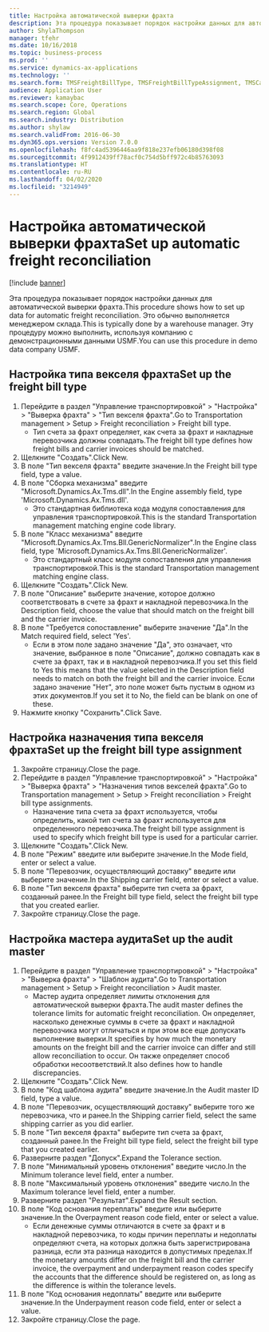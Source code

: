 ```yaml
---
title: Настройка автоматической выверки фрахта
description: Эта процедура показывает порядок настройки данных для автоматической выверки фрахта.
author: ShylaThompson
manager: tfehr
ms.date: 10/16/2018
ms.topic: business-process
ms.prod: ''
ms.service: dynamics-ax-applications
ms.technology: ''
ms.search.form: TMSFreightBillType, TMSFreightBillTypeAssignment, TMSCarrierCodeLookup, DefaultDashboard, TMSAuditMaster
audience: Application User
ms.reviewer: kamaybac
ms.search.scope: Core, Operations
ms.search.region: Global
ms.search.industry: Distribution
ms.author: shylaw
ms.search.validFrom: 2016-06-30
ms.dyn365.ops.version: Version 7.0.0
ms.openlocfilehash: f8fc4ad5396446aa9f818e237efb06180d398f08
ms.sourcegitcommit: 4f9912439ff78acf0c754d5bff972c4b85763093
ms.translationtype: HT
ms.contentlocale: ru-RU
ms.lasthandoff: 04/02/2020
ms.locfileid: "3214949"
---
```

# <a name="set-up-automatic-freight-reconciliation"></a><span data-ttu-id="231b5-103">Настройка автоматической выверки фрахта</span><span class="sxs-lookup"><span data-stu-id="231b5-103">Set up automatic freight reconciliation</span></span>

[!include [banner](../../includes/banner.md)]

<span data-ttu-id="231b5-104">Эта процедура показывает порядок настройки данных для автоматической выверки фрахта.</span><span class="sxs-lookup"><span data-stu-id="231b5-104">This procedure shows how to set up data for automatic freight reconciliation.</span></span> <span data-ttu-id="231b5-105">Это обычно выполняется менеджером склада.</span><span class="sxs-lookup"><span data-stu-id="231b5-105">This is typically done by a warehouse manager.</span></span> <span data-ttu-id="231b5-106">Эту процедуру можно выполнить, используя компанию с демонстрационными данными USMF.</span><span class="sxs-lookup"><span data-stu-id="231b5-106">You can use this procedure in demo data company USMF.</span></span>


## <a name="set-up-the-freight-bill-type"></a><span data-ttu-id="231b5-107">Настройка типа векселя фрахта</span><span class="sxs-lookup"><span data-stu-id="231b5-107">Set up the freight bill type</span></span>
1. <span data-ttu-id="231b5-108">Перейдите в раздел "Управление транспортировкой" > "Настройка" > "Выверка фрахта" > "Тип векселя фрахта".</span><span class="sxs-lookup"><span data-stu-id="231b5-108">Go to Transportation management > Setup > Freight reconciliation > Freight bill type.</span></span>
    * <span data-ttu-id="231b5-109">Тип счета за фрахт определяет, как счета за фрахт и накладные перевозчика должны совпадать.</span><span class="sxs-lookup"><span data-stu-id="231b5-109">The freight bill type defines how freight bills and carrier invoices  should be matched.</span></span>  
2. <span data-ttu-id="231b5-110">Щелкните "Создать".</span><span class="sxs-lookup"><span data-stu-id="231b5-110">Click New.</span></span>
3. <span data-ttu-id="231b5-111">В поле "Тип векселя фрахта" введите значение.</span><span class="sxs-lookup"><span data-stu-id="231b5-111">In the Freight bill type field, type a value.</span></span>
4. <span data-ttu-id="231b5-112">В поле "Сборка механизма" введите "Microsoft.Dynamics.Ax.Tms.dll".</span><span class="sxs-lookup"><span data-stu-id="231b5-112">In the Engine assembly field, type 'Microsoft.Dynamics.Ax.Tms.dll'.</span></span>
    * <span data-ttu-id="231b5-113">Это стандартная библиотека кода модуля сопоставления для управления транспортировкой.</span><span class="sxs-lookup"><span data-stu-id="231b5-113">This is the standard Transportation management matching engine code library.</span></span>  
5. <span data-ttu-id="231b5-114">В поле "Класс механизма" введите "Microsoft.Dynamics.Ax.Tms.Bll.GenericNormalizer".</span><span class="sxs-lookup"><span data-stu-id="231b5-114">In the Engine class field, type 'Microsoft.Dynamics.Ax.Tms.Bll.GenericNormalizer'.</span></span>
    * <span data-ttu-id="231b5-115">Это стандартный класс модуля сопоставления для управления транспортировкой.</span><span class="sxs-lookup"><span data-stu-id="231b5-115">This is the standard Transportation management matching engine class.</span></span>  
6. <span data-ttu-id="231b5-116">Щелкните "Создать".</span><span class="sxs-lookup"><span data-stu-id="231b5-116">Click New.</span></span>
7. <span data-ttu-id="231b5-117">В поле "Описание" выберите значение, которое должно соответствовать в счете за фрахт и накладной перевозчика.</span><span class="sxs-lookup"><span data-stu-id="231b5-117">In the Description field, choose the value that should match on the freight bill and the carrier invoice.</span></span>  
8. <span data-ttu-id="231b5-118">В поле "Требуется сопоставление" выберите значение "Да".</span><span class="sxs-lookup"><span data-stu-id="231b5-118">In the Match required field, select 'Yes'.</span></span>
    * <span data-ttu-id="231b5-119">Если в этом поле задано значение "Да", это означает, что значение, выбранное в поле "Описание", должно совпадать как в счете за фрахт, так и в накладной перевозчика.</span><span class="sxs-lookup"><span data-stu-id="231b5-119">If you set this field to Yes this means that the value selected in the Description field needs to match on both the freight bill and the carrier invoice.</span></span> <span data-ttu-id="231b5-120">Если задано значение "Нет", это поле может быть пустым в одном из этих документов.</span><span class="sxs-lookup"><span data-stu-id="231b5-120">If you set it to No, the field can be blank on one of these.</span></span>  
9. <span data-ttu-id="231b5-121">Нажмите кнопку "Сохранить".</span><span class="sxs-lookup"><span data-stu-id="231b5-121">Click Save.</span></span>

## <a name="set-up-the-freight-bill-type-assignment"></a><span data-ttu-id="231b5-122">Настройка назначения типа векселя фрахта</span><span class="sxs-lookup"><span data-stu-id="231b5-122">Set up the freight bill type assignment</span></span>
1. <span data-ttu-id="231b5-123">Закройте страницу.</span><span class="sxs-lookup"><span data-stu-id="231b5-123">Close the page.</span></span>
2. <span data-ttu-id="231b5-124">Перейдите в раздел "Управление транспортировкой" > "Настройка" > "Выверка фрахта" > "Назначения типов векселей фрахта".</span><span class="sxs-lookup"><span data-stu-id="231b5-124">Go to Transportation management > Setup > Freight reconciliation > Freight bill type assignments.</span></span>
    * <span data-ttu-id="231b5-125">Назначение типа счета за фрахт используется, чтобы определить, какой тип счета за фрахт используется для определенного перевозчика.</span><span class="sxs-lookup"><span data-stu-id="231b5-125">The freight bill type assignment is used to specify which freight bill type is used for a particular carrier.</span></span>   
3. <span data-ttu-id="231b5-126">Щелкните "Создать".</span><span class="sxs-lookup"><span data-stu-id="231b5-126">Click New.</span></span>
4. <span data-ttu-id="231b5-127">В поле "Режим" введите или выберите значение.</span><span class="sxs-lookup"><span data-stu-id="231b5-127">In the Mode field, enter or select a value.</span></span>
5. <span data-ttu-id="231b5-128">В поле "Перевозчик, осуществляющий доставку" введите или выберите значение.</span><span class="sxs-lookup"><span data-stu-id="231b5-128">In the Shipping carrier field, enter or select a value.</span></span>
6. <span data-ttu-id="231b5-129">В поле "Тип векселя фрахта" выберите тип счета за фрахт, созданный ранее.</span><span class="sxs-lookup"><span data-stu-id="231b5-129">In the Freight bill type field, select the freight bill type that you created earlier.</span></span>
7. <span data-ttu-id="231b5-130">Закройте страницу.</span><span class="sxs-lookup"><span data-stu-id="231b5-130">Close the page.</span></span>

## <a name="set-up-the-audit-master"></a><span data-ttu-id="231b5-131">Настройка мастера аудита</span><span class="sxs-lookup"><span data-stu-id="231b5-131">Set up the audit master</span></span>
1. <span data-ttu-id="231b5-132">Перейдите в раздел "Управление транспортировкой" > "Настройка" > "Выверка фрахта" > "Шаблон аудита".</span><span class="sxs-lookup"><span data-stu-id="231b5-132">Go to Transportation management > Setup > Freight reconciliation > Audit master.</span></span>
    * <span data-ttu-id="231b5-133">Мастер аудита определяет лимиты отклонения для автоматической выверки фрахта.</span><span class="sxs-lookup"><span data-stu-id="231b5-133">The audit master defines the tolerance limits for automatic freight reconciliation.</span></span> <span data-ttu-id="231b5-134">Он определяет, насколько денежные суммы в счете за фрахт и накладной перевозчика могут отличаться и при этом все еще допускать выполнение выверки.</span><span class="sxs-lookup"><span data-stu-id="231b5-134">It specifies by how much the monetary amounts on the freight bill and the carrier invoice can differ and still allow reconciliation to occur.</span></span> <span data-ttu-id="231b5-135">Он также определяет способ обработки несоответствий.</span><span class="sxs-lookup"><span data-stu-id="231b5-135">It also defines how to handle discrepancies.</span></span>  
2. <span data-ttu-id="231b5-136">Щелкните "Создать".</span><span class="sxs-lookup"><span data-stu-id="231b5-136">Click New.</span></span>
3. <span data-ttu-id="231b5-137">В поле "Код шаблона аудита" введите значение.</span><span class="sxs-lookup"><span data-stu-id="231b5-137">In the Audit master ID field, type a value.</span></span>
4. <span data-ttu-id="231b5-138">В поле "Перевозчик, осуществляющий доставку" выберите того же перевозчика, что и ранее.</span><span class="sxs-lookup"><span data-stu-id="231b5-138">In the Shipping carrier  field, select the same shipping carrier as you did earlier.</span></span>
5. <span data-ttu-id="231b5-139">В поле "Тип векселя фрахта" выберите тип счета за фрахт, созданный ранее.</span><span class="sxs-lookup"><span data-stu-id="231b5-139">In the Freight bill type field, select the freight bill type that you created earlier.</span></span>
6. <span data-ttu-id="231b5-140">Разверните раздел "Допуск".</span><span class="sxs-lookup"><span data-stu-id="231b5-140">Expand the Tolerance section.</span></span>
7. <span data-ttu-id="231b5-141">В поле "Минимальный уровень отклонения" введите число.</span><span class="sxs-lookup"><span data-stu-id="231b5-141">In the Minimum tolerance level field, enter a number.</span></span>
8. <span data-ttu-id="231b5-142">В поле "Максимальный уровень отклонения" введите число.</span><span class="sxs-lookup"><span data-stu-id="231b5-142">In the Maximum tolerance level field, enter a number.</span></span>
9. <span data-ttu-id="231b5-143">Разверните раздел "Результат".</span><span class="sxs-lookup"><span data-stu-id="231b5-143">Expand the Result section.</span></span>
10. <span data-ttu-id="231b5-144">В поле "Код основания переплаты" введите или выберите значение.</span><span class="sxs-lookup"><span data-stu-id="231b5-144">In the Overpayment reason code field, enter or select a value.</span></span>
    * <span data-ttu-id="231b5-145">Если денежные суммы отличаются в счете за фрахт и в накладной перевозчика, то коды причин переплаты и недоплаты определяют счета, на которых должна быть зарегистрирована разница, если эта разница находится в допустимых пределах.</span><span class="sxs-lookup"><span data-stu-id="231b5-145">If the monetary amounts differ on the freight bill and the carrier invoice, the overpayment and underpayment reason codes specify the accounts that the difference should be registered on, as long as the difference is within the tolerance levels.</span></span>  
11. <span data-ttu-id="231b5-146">В поле "Код основания недоплаты" введите или выберите значение.</span><span class="sxs-lookup"><span data-stu-id="231b5-146">In the Underpayment reason code field, enter or select a value.</span></span>
12. <span data-ttu-id="231b5-147">Закройте страницу.</span><span class="sxs-lookup"><span data-stu-id="231b5-147">Close the page.</span></span>

